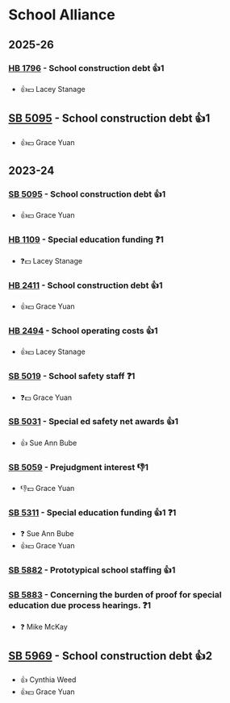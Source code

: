 # School Alliance
## 2025-26

### [HB 1796](/bill/2025-26/hb/1796/) - School construction debt 👍1  
* 👍💵 Lacey Stanage

## [SB 5095](/bill/2025-26/sb/5095/) - School construction debt 👍1  
* 👍💵 Grace Yuan

## 2023-24

### [SB 5095](/bill/2023-24/sb/5095/) - School construction debt 👍1  
* 👍💵 Grace Yuan

### [HB 1109](/bill/2023-24/hb/1109/) - Special education funding   ❓1
* ❓💵 Lacey Stanage

### [HB 2411](/bill/2023-24/hb/2411/) - School construction debt 👍1  
* 👍💵 Grace Yuan

### [HB 2494](/bill/2023-24/hb/2494/) - School operating costs 👍1  
* 👍💵 Lacey Stanage

### [SB 5019](/bill/2023-24/sb/5019/) - School safety staff   ❓1
* ❓💵 Grace Yuan

### [SB 5031](/bill/2023-24/sb/5031/) - Special ed safety net awards 👍1  
* 👍 Sue Ann Bube

### [SB 5059](/bill/2023-24/sb/5059/) - Prejudgment interest  👎1 
* 👎💵 Grace Yuan

### [SB 5311](/bill/2023-24/sb/5311/) - Special education funding 👍1  ❓1
* ❓ Sue Ann Bube
* 👍💵 Grace Yuan

### [SB 5882](/bill/2023-24/sb/5882/) - Prototypical school staffing 👍1  

### [SB 5883](/bill/2023-24/sb/5883/) - Concerning the burden of proof for special education due process hearings.   ❓1
* ❓ Mike McKay

## [SB 5969](/bill/2023-24/sb/5969/) - School construction debt 👍2  
* 👍 Cynthia Weed
* 👍💵 Grace Yuan
